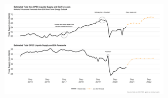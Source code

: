 <a href="images/opec_non_opec_supply.png" target="_blank">
  <img border="0" align="center"  src="images/opec_non_opec_supply.png"/>
</a>

